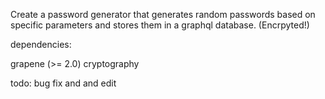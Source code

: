 Create a password generator that generates
random passwords based on specific parameters
and stores them in a graphql database. (Encrpyted!)

dependencies:

grapene (>= 2.0)
cryptography



todo:
bug fix and and edit 

